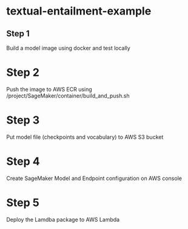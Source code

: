 # textual-entailment-example

## Step 1
Build a model image using docker and test locally

# Step 2
Push the image to AWS ECR using /project/SageMaker/container/build_and_push.sh

# Step 3
Put model file (checkpoints and vocabulary) to AWS S3 bucket

# Step 4
Create SageMaker Model and Endpoint configuration on AWS console

# Step 5
Deploy the Lamdba package to AWS Lambda 
